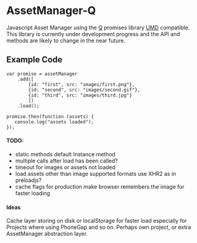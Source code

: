 AssetManager-Q
==============

Javascript Asset Manager using the [Q](https://github.com/kriskowal/q) promises library [UMD](https://github.com/umdjs/umd) compatible. This library is currently under development progress and the API and methods are likely to change in the near future.


## Example Code

	var promise = assetManager
        .add([
            {id: "first", src: "images/first.png"},
            {id: "second", src: "images/second.gif"},
            {id: "third", src: "images/third.jpg"}
            ])
        .load();

    promise.then(function (assets) {
       console.log("assets loaded");
	});


#### TODO:

  * static methods default Instance method
  * multiple calls after load has been called?
  * timeout for images or assets not loaded
  * load assets other than image supported formats use XHR2 as in preloadjs?
  * cache flags for production make browser remembers the image for faster loading


#### Ideas

Cache layer storing on disk or localStorage for faster load especially for Projects where using PhoneGap and so on.
Perhaps own project, or extra AssetManager abstraction layer.
